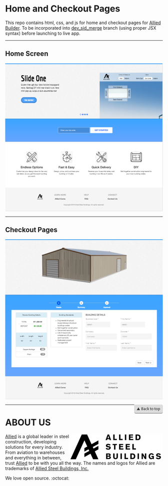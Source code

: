 # Home and Checkout Pages

This repo contains html, css, and js for home and checkout pages for [Allied Builder][1].  To be incorporated into [dev_sid_merge][2] branch (using proper JSX syntax) before launching to live app.

----------------

## Home Screen

<img src="https://raw.githubusercontent.com/hkdeven/allied-builder-html-files/master/images/builder-home-screen.png?token=AL0EqbZ7Ky0rTQs-kyZrcIiicTHWSnyUks5YYUd5wA%3D%3D" />

----------------

## Checkout Pages

<img src="https://raw.githubusercontent.com/hkdeven/allied-builder-html-files/master/images/builder-checkout-screen.png?token=AL0EqTmIKk1clia1ebrv30t8PtwB3Ff2ks5YYUdPwA%3D%3D" />



[<img src="https://raw.githubusercontent.com/hkdeven/Be-Constructive/master/top-btn.jpg" align="right"/>][3]

----------------

# ABOUT US

[<img src="https://github.com/hkdeven/AlliedBuildings.com/blob/master/ASB_Logo_Black_Horizontal%202.png?raw=true" align="right"/>][4]

[Allied][4] is a global leader in steel construction, developing solutions for every industry. From aviation to warehouses and everything in between, trust [Allied][4] to be with you all the way. The names and logos for Allied are trademarks of [Allied Steel Buildings, Inc.][4]     

We love open source. :octocat:

[1]: https://github.com/maddevelopmentco/builder.alliedbuildings.com
[2]: https://github.com/maddevelopmentco/builder.alliedbuildings.com/tree/dev_sid_merge
[3]: #home-and-checkout-pages
[4]: http://www.alliedbuildings.com/
